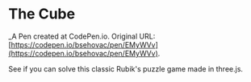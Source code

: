 # The Cube
 _A Pen created at CodePen.io. Original URL: [https://codepen.io/bsehovac/pen/EMyWVv](https://codepen.io/bsehovac/pen/EMyWVv).

 See if you can solve this classic Rubik's puzzle game made in three.js.